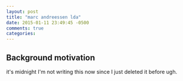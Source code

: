 ```yaml
---
layout: post
title: "marc andreessen lda"
date: 2015-01-11 23:49:45 -0500
comments: true
categories: 
---
```


Background motivation
---------------------
it's midnight I'm not writing this now since I just deleted it before ugh.

